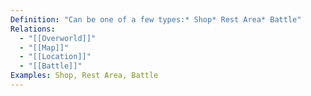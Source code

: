 ```yaml
---
Definition: "Can be one of a few types:* Shop* Rest Area* Battle"
Relations:
  - "[[Overworld]]"
  - "[[Map]]"
  - "[[Location]]"
  - "[[Battle]]"
Examples: Shop, Rest Area, Battle
---
```

